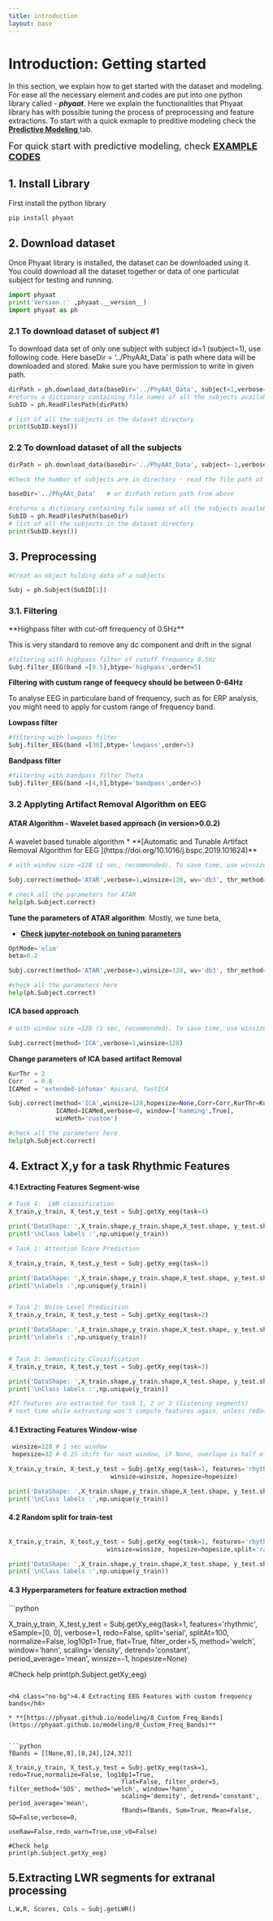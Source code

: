 ```yaml
---
title: introduction
layout: base
---
```


# Introduction:  Getting started

In this section, we explain how to get started with the dataset and modeling. For ease all the necessary element and codes are put into one python library called - ***phyaat***. Here we explain the functionalities that Phyaat library has with possible tuning the process of preprocessing and feature extractions. To start with a quick exmaple to preditive modeling check the [**Predictive Modeling**  ](/modeling) tab.

<font size="4"> For quick start with predictive modeling, check <a href="/modeling/index.html" target="_blank"> <span style="font-weight:bold"> EXAMPLE CODES</span></a></font>


<h2 class="no-bg">1. Install Library </h2>

First install the python library

```console
pip install phyaat
```

<h2 class="no-bg">2. Download dataset </h2>
Once Phyaat library is installed, the dataset can be downloaded using it. You could download all the dataset together or data of one particulat subject for testing and running.

```python
import phyaat
print('Version :' ,phyaat.__version__)
import phyaat as ph
```

<h3 class="no-bg">2.1 To download dataset of subject #1</h3>

<!-- ### To download dataset of subject 1' -->

To download data set of only one subject with subject id=1 (subject=1), use following code. Here baseDir = '../PhyAAt_Data' is path where data will be downloaded and stored. Make sure you have permission to write in given path.

```python
dirPath = ph.download_data(baseDir='../PhyAAt_Data', subject=1,verbose=0,overwrite=False)
#returns a dictionary containing file names of all the subjects available in baseDir
SubID = ph.ReadFilesPath(dirPath)

# list of all the subjects in the dataset directory
print(SubID.keys())
```

<h3 class="no-bg">2.2 To download dataset of all the subjects</h3>
<!-- ### To download dataset of all the subjects -->

```python
dirPath = ph.download_data(baseDir='../PhyAAt_Data', subject=-1,verbose=0,overwrite=False)

#Check the humber of subjects are in directory - read the file path of all the subjects available

baseDir='../PhyAAt_Data'   # or dirPath return path from above

#returns a dictionary containing file names of all the subjects available in baseDir
SubID = ph.ReadFilesPath(baseDir)
# list of all the subjects in the dataset directory
print(SubID.keys())
```

<h2 class="no-bg">3. Preprocessing </h2>

```python
#Creat an object holding data of a subjects

Subj = ph.Subject(SubID[1])
```

<h3 class="no-bg">3.1. Filtering </h3>
**Highpass filter with cut-off frrequency of 0.5Hz**

<!-- <h4 class="no-bg">Highpass filter with cut-off frrequency of 0.5Hz </h4> -->
<!-- ### Highpass filter with cut-off frrequency of 0.5Hz -->

This is very standard to remove any dc component and drift in the signal

```python
#filtering with highpass filter of cutoff frequency 0.5Hz
Subj.filter_EEG(band =[0.5],btype='highpass',order=5)
```

**Filtering with custum range of feequecy should be between 0-64Hz**
<!-- <h4 class="no-bg">Filtering with custum range of feequecy should be between 0-64Hz</h4> -->
To analyse EEG in particulare band of frequency, such as for ERP analysis, you might need to apply for custom range of frequency band.

<!-- ### Filtering with custum range of feequecy should be between 0-64Hz -->

<!-- #### Lowpass filter -->

<!-- <h5 class="no-bg">Lowpass filter</h5> -->

**Lowpass filter**

```python
#filtering with lowpass filter
Subj.filter_EEG(band =[30],btype='lowpass',order=5)
```

**Bandpass filter**
<!-- #### Bandpass filter -->

<!-- <h5 class="no-bg">Bandpass filter</h5> -->

```python
#filtering with bandpass filter Theta
Subj.filter_EEG(band =[4,8],btype='bandpass',order=5)
```

<h3 class="no-bg">3.2 Applyting Artifact Removal Algorithm on EEG</h3>

<h4 class="no-bg"><b>ATAR Algorithm - Wavelet based approach (in version>0.0.2)</b></h4>
A wavelet based tunable algorithm
* **[Automatic and Tunable Artifact Removal Algorithm for EEG ](https://doi.org/10.1016/j.bspc.2019.101624)**

```python
# with window size =128 (1 sec, recommonded). To save time, use winsize=128*10, 10 sec window

Subj.correct(method='ATAR',verbose=1,winsize=128, wv='db3', thr_method='ipr',  OptMode='soft',beta=0.1)

# check all the parameters for ATAR
help(ph.Subject.correct)
```

**Tune the parameters of ATAR algorithm**: Mostly, we tune beta,

* **[Check jupyter-notebook on tuning parameters](https://nbviewer.org/github/Nikeshbajaj/Notebooks/blob/master/spkit/SP/ATAR_Algorithm_EEG_Artifact_Removal.ipynb)**


```python
OptMode='elim'
beta=0.2

Subj.correct(method='ATAR',verbose=1,winsize=128, wv='db3', thr_method='ipr',  OptMode=OptMode,beta=beta)

#check all the parameters here
help(ph.Subject.correct)
```



<h4 class="no-bg"><b>ICA based approach</b></h4>
 

```python
# with window size =128 (1 sec, recommonded). To save time, use winsize=128*10, 10 sec window

Subj.correct(method='ICA',verbose=1,winsize=128)
```

**Change parameters of ICA based artifact Removal**

```python
KurThr = 2
Corr   = 0.8
ICAMed = 'extended-infomax' #picard, fastICA

Subj.correct(method='ICA',winsize=128,hopesize=None,Corr=Corr,KurThr=KurThr,
             ICAMed=ICAMed,verbose=0, window=['hamming',True],
             winMeth='custom')

#check all the parameters here
help(ph.Subject.correct)
```




<h2 class="no-bg">4. Extract X,y for a task Rhythmic Features</h2>

<h4 class="no-bg">4.1 Extracting Features Segment-wise</h4>

```python
# Task 4:  LWR classification
X_train,y_train, X_test,y_test = Subj.getXy_eeg(task=4)

print('DataShape: ',X_train.shape,y_train.shape,X_test.shape, y_test.shape)
print('\nClass labels :',np.unique(y_train))

# Task 1: Attention Score Prediction

X_train,y_train, X_test,y_test = Subj.getXy_eeg(task=1)

print('DataShape: ',X_train.shape,y_train.shape,X_test.shape, y_test.shape)
print('\nlabels :',np.unique(y_train))


# Task 2: Noise Level Predicition
X_train,y_train, X_test,y_test = Subj.getXy_eeg(task=2)

print('DataShape: ',X_train.shape,y_train.shape,X_test.shape, y_test.shape)
print('\nlabels :',np.unique(y_train))


# Task 3: Semanticity Classification
X_train,y_train, X_test,y_test = Subj.getXy_eeg(task=3)

print('DataShape: ',X_train.shape,y_train.shape,X_test.shape, y_test.shape)
print('\nClass labels :',np.unique(y_train))

#If features are extracted for task 1, 2 or 3 (listening segments)
# next time while extracting won't compute features again, unless redo=True

```

<h4 class="no-bg">4.1 Extracting Features Window-wise</h4>

```python
 winsize=128 # 1 sec window
 hopesize=32 # 0.25 shift for next window, if None, overlape is half of windowsize

X_train,y_train, X_test,y_test = Subj.getXy_eeg(task=1, features='rhythmic',
                            winsize=winsize, hopesize=hopesize)

print('DataShape: ',X_train.shape,y_train.shape,X_test.shape, y_test.shape)
print('\nClass labels :',np.unique(y_train))

```

<h4 class="no-bg">4.2 Random split for train-test</h4>

```python

X_train,y_train, X_test,y_test = Subj.getXy_eeg(task=1, features='rhythmic',
                           winsize=winsize, hopesize=hopesize,split='random')

print('DataShape: ',X_train.shape,y_train.shape,X_test.shape, y_test.shape)
print('\nClass labels :',np.unique(y_train))

```


<h4 class="no-bg">4.3 Hyperparameters for feature extraction method </h4>
```python

X_train,y_train, X_test,y_test = Subj.getXy_eeg(task=1, features='rhythmic', eSample=[0, 0],
               verbose=1, redo=False, split='serial', splitAt=100, normalize=False,
               log10p1=True, flat=True, filter_order=5, method='welch', window='hann',
               scaling='density', detrend='constant', period_average='mean',
               winsize=-1, hopesize=None)

#Check help
print(ph.Subject.getXy_eeg)
```

<h4 class="no-bg">4.4 Extracting EEG Features with custom frequency bands</h4>

* **[https://phyaat.github.io/modeling/8_Custom_Freq_Bands](https://phyaat.github.io/modeling/8_Custom_Freq_Bands)**


```python
fBands = [[None,8],[8,24],[24,32]]

X_train,y_train, X_test,y_test = Subj.getXy_eeg(task=1, redo=True,normalize=False, log10p1=True,
                               flat=False, filter_order=5, filter_method='SOS', method='welch', window='hann',
                               scaling='density', detrend='constant', period_average='mean',
                               fBands=fBands, Sum=True, Mean=False, SD=False,verbose=0,
                               useRaw=False,redo_warn=True,use_v0=False)

#Check help
print(ph.Subject.getXy_eeg)
```



<h2 class="no-bg">5.Extracting LWR segments for extranal processing</h2>

```python
L,W,R, Scores, Cols = Subj.getLWR()

```
